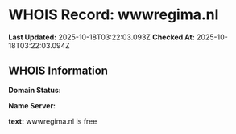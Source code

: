 # WHOIS Record: wwwregima.nl

**Last Updated:** 2025-10-18T03:22:03.093Z
**Checked At:** 2025-10-18T03:22:03.094Z

## WHOIS Information

**Domain Status:** 

**Name Server:** 

**text:** wwwregima.nl is free

